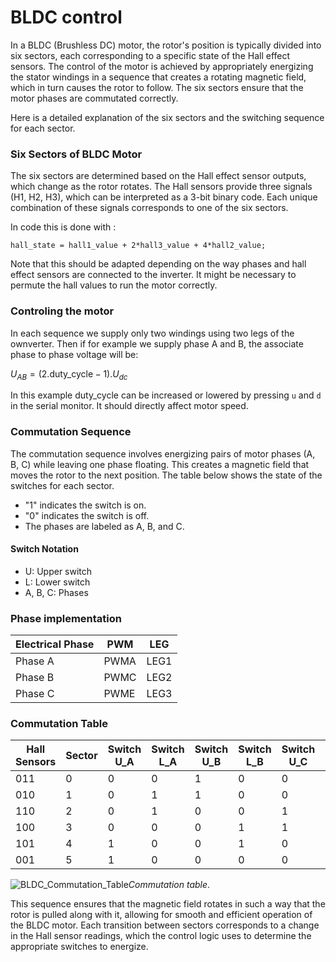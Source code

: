 # BLDC control

In a BLDC (Brushless DC) motor, the rotor's position is typically divided into six sectors, each corresponding to a specific state of the Hall effect sensors.
The control of the motor is achieved by appropriately energizing the stator windings in a sequence that creates a rotating magnetic field, which in turn causes the rotor to follow.
The six sectors ensure that the motor phases are commutated correctly.

Here is a detailed explanation of the six sectors and the switching sequence for each sector. 

### Six Sectors of BLDC Motor

The six sectors are determined based on the Hall effect sensor outputs, which change as the rotor rotates. The Hall sensors provide three signals (H1, H2, H3), which can be interpreted as a 3-bit binary code. Each unique combination of these signals corresponds to one of the six sectors.

In code this is done with :  

``` hall_state = hall1_value + 2*hall3_value + 4*hall2_value; ```  

Note that this should be adapted depending on the way phases and hall effect sensors are connected to the inverter. It might be necessary to permute the hall
values to run the motor correctly.  

### Controling the motor

In each sequence we supply only two windings using two legs of the ownverter.
Then if for example we supply phase A and B, the associate phase to phase voltage will
be:

$U_{AB} = (2.\textsf{duty\_cycle} - 1). U_{dc}$

In this example duty_cycle can be increased or lowered by pressing `u` and `d` in the serial monitor. 
It should directly affect motor speed.

### Commutation Sequence

The commutation sequence involves energizing pairs of motor phases (A, B, C) while leaving one phase floating. This creates a magnetic field that moves the rotor to the next position. The table below shows the state of the switches for each sector. 

- "1" indicates the switch is on.
- "0" indicates the switch is off.
- The phases are labeled as A, B, and C.

#### Switch Notation
- U: Upper switch
- L: Lower switch
- A, B, C: Phases

### Phase implementation 

| Electrical Phase | PWM       | LEG       |
|------------------|-----------|-----------|
| Phase A          | PWMA      | LEG1       |
| Phase B          | PWMC      | LEG2       |
| Phase C          | PWME      | LEG3       |

### Commutation Table

| Hall Sensors | Sector | Switch U_A | Switch L_A | Switch U_B | Switch L_B | Switch U_C | Switch L_C |
|--------------|--------|------------|------------|------------|------------|------------|------------|
| 011          | 0      | 0          | 0          | 1          | 0          | 0          | 1          |
| 010          | 1      | 0          | 1          | 1          | 0          | 0          | 0          |
| 110          | 2      | 0          | 1          | 0          | 0          | 1          | 0          |
| 100          | 3      | 0          | 0          | 0          | 1          | 1          | 0          |
| 101          | 4      | 1          | 0          | 0          | 1          | 0          | 0          |
| 001          | 5      | 1          | 0          | 0          | 0          | 0          | 1          |

![BLDC_Commutation_Table](Image/sectors_bldc.svg)*Commutation table*.

This sequence ensures that the magnetic field rotates in such a way that the rotor is pulled along with it, allowing for smooth and efficient operation of the BLDC motor.
Each transition between sectors corresponds to a change in the Hall sensor readings, which the control logic uses to determine the appropriate switches to energize.
